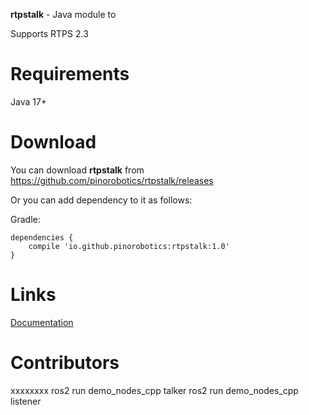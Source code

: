 **rtpstalk** - Java module to 

Supports RTPS 2.3

# Requirements

Java 17+

# Download

You can download **rtpstalk** from <https://github.com/pinorobotics/rtpstalk/releases>

Or you can add dependency to it as follows:

Gradle:

```
dependencies {
    compile 'io.github.pinorobotics:rtpstalk:1.0'
}
```

# Links

[Documentation](http://pinoweb.atwebpages.com/rtpstalk)

# Contributors

xxxxxxxx
ros2 run demo_nodes_cpp talker
ros2 run demo_nodes_cpp listener
